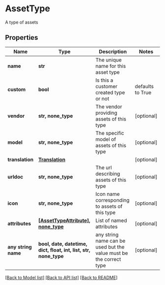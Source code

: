 # AssetType

A type of assets

## Properties
Name | Type | Description | Notes
------------ | ------------- | ------------- | -------------
**name** | **str** | The unique name for this asset type | 
**custom** | **bool** | Is this a customer created type or not | defaults to True
**vendor** | **str, none_type** | The vendor providing assets of this type | [optional] 
**model** | **str, none_type** | The specific model of assets of this type | [optional] 
**translation** | [**Translation**](Translation.md) |  | [optional] 
**urldoc** | **str, none_type** | The url describing assets of this type | [optional] 
**icon** | **str, none_type** | Icon name corresponding to assets of this type | [optional] 
**attributes** | [**[AssetTypeAttribute], none_type**](AssetTypeAttribute.md) | List of named attributes | [optional] 
**any string name** | **bool, date, datetime, dict, float, int, list, str, none_type** | any string name can be used but the value must be the correct type | [optional]

[[Back to Model list]](../README.md#documentation-for-models) [[Back to API list]](../README.md#documentation-for-api-endpoints) [[Back to README]](../README.md)


